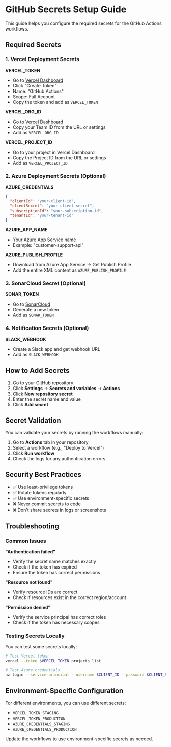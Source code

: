 # GitHub Secrets Setup Guide

This guide helps you configure the required secrets for the GitHub Actions workflows.

## Required Secrets

### 1. Vercel Deployment Secrets

**VERCEL_TOKEN**
- Go to [Vercel Dashboard](https://vercel.com/account/tokens)
- Click "Create Token"
- Name: "GitHub Actions"
- Scope: Full Account
- Copy the token and add as `VERCEL_TOKEN`

**VERCEL_ORG_ID**
- Go to [Vercel Dashboard](https://vercel.com/account)
- Copy your Team ID from the URL or settings
- Add as `VERCEL_ORG_ID`

**VERCEL_PROJECT_ID**
- Go to your project in Vercel Dashboard
- Copy the Project ID from the URL or settings
- Add as `VERCEL_PROJECT_ID`

### 2. Azure Deployment Secrets (Optional)

**AZURE_CREDENTIALS**
```json
{
  "clientId": "your-client-id",
  "clientSecret": "your-client-secret",
  "subscriptionId": "your-subscription-id",
  "tenantId": "your-tenant-id"
}
```

**AZURE_APP_NAME**
- Your Azure App Service name
- Example: "customer-support-api"

**AZURE_PUBLISH_PROFILE**
- Download from Azure App Service → Get Publish Profile
- Add the entire XML content as `AZURE_PUBLISH_PROFILE`

### 3. SonarCloud Secret (Optional)

**SONAR_TOKEN**
- Go to [SonarCloud](https://sonarcloud.io/account/security/)
- Generate a new token
- Add as `SONAR_TOKEN`

### 4. Notification Secrets (Optional)

**SLACK_WEBHOOK**
- Create a Slack app and get webhook URL
- Add as `SLACK_WEBHOOK`

## How to Add Secrets

1. Go to your GitHub repository
2. Click **Settings** → **Secrets and variables** → **Actions**
3. Click **New repository secret**
4. Enter the secret name and value
5. Click **Add secret**

## Secret Validation

You can validate your secrets by running the workflows manually:

1. Go to **Actions** tab in your repository
2. Select a workflow (e.g., "Deploy to Vercel")
3. Click **Run workflow**
4. Check the logs for any authentication errors

## Security Best Practices

- ✅ Use least-privilege tokens
- ✅ Rotate tokens regularly
- ✅ Use environment-specific secrets
- ❌ Never commit secrets to code
- ❌ Don't share secrets in logs or screenshots

## Troubleshooting

### Common Issues

**"Authentication failed"**
- Verify the secret name matches exactly
- Check if the token has expired
- Ensure the token has correct permissions

**"Resource not found"**
- Verify resource IDs are correct
- Check if resources exist in the correct region/account

**"Permission denied"**
- Verify the service principal has correct roles
- Check if the token has necessary scopes

### Testing Secrets Locally

You can test some secrets locally:

```bash
# Test Vercel token
vercel --token $VERCEL_TOKEN projects list

# Test Azure credentials
az login --service-principal --username $CLIENT_ID --password $CLIENT_SECRET --tenant $TENANT_ID
```

## Environment-Specific Configuration

For different environments, you can use different secrets:

- `VERCEL_TOKEN_STAGING`
- `VERCEL_TOKEN_PRODUCTION`
- `AZURE_CREDENTIALS_STAGING`
- `AZURE_CREDENTIALS_PRODUCTION`

Update the workflows to use environment-specific secrets as needed.
